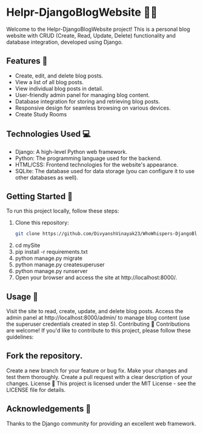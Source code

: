 # Helpr-DjangoBlogWebsite 👤📝

Welcome to the Helpr-DjangoBlogWebsite project! This is a personal blog website with CRUD (Create, Read, Update, Delete) functionality and database integration, developed using Django.

## Features 🚀

- Create, edit, and delete blog posts.
- View a list of all blog posts.
- View individual blog posts in detail.
- User-friendly admin panel for managing blog content.
- Database integration for storing and retrieving blog posts.
- Responsive design for seamless browsing on various devices.
- Create Study Rooms

## Technologies Used 💻

- Django: A high-level Python web framework.
- Python: The programming language used for the backend.
- HTML/CSS: Frontend technologies for the website's appearance.
- SQLite: The database used for data storage (you can configure it to use other databases as well).

## Getting Started 🏁

To run this project locally, follow these steps:

1. Clone this repository:
   ```sh
   git clone https://github.com/DivyanshVinayak23/WhoWhispers-DjangoBlogWebsite.git
2. cd mySite
3. pip install -r requirements.txt
4. python manage.py migrate
5. python manage.py createsuperuser
6. python manage.py runserver
7. Open your browser and access the site at http://localhost:8000/.

## Usage 📝
Visit the site to read, create, update, and delete blog posts.
Access the admin panel at http://localhost:8000/admin/ to manage blog content (use the superuser credentials created in step 5).
Contributing 🤝
Contributions are welcome! If you'd like to contribute to this project, please follow these guidelines:

## Fork the repository.
Create a new branch for your feature or bug fix.
Make your changes and test them thoroughly.
Create a pull request with a clear description of your changes.
License 📄
This project is licensed under the MIT License - see the LICENSE file for details.

## Acknowledgements 👏
Thanks to the Django community for providing an excellent web framework.
